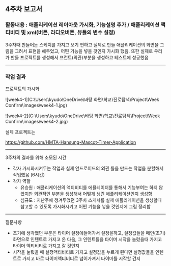 ## 4주차 보고서

### 활동내용 : 애플리케이션 레이아웃 가시화, 기능설명 추가 / 애플리케이션 액티비티 및 xml(버튼, 라디오버튼, 뷰들의 변수 설정)

3주차때 만들어둔 스케치를 가지고 보기 편하고 실제로 만들 애플리케이션의 화면을 그림을 그려서 표현을 해두었고, 어떤 기능을 넣을 것인지 가시화 했음. 또한 실제로 우리가 만들 프로젝트를 생성해서 프런트(외관)부분을 생성하고 테스트에 성공했음

<hr>

### 작업  결과

프로젝트의 가시화

![week4-1](C:\Users\kyudo\OneDrive\바탕 화면\학교\진로탐색\Project\Week Confirm\images\week4-1.jpg)

![week4-2](C:\Users\kyudo\OneDrive\바탕 화면\학교\진로탐색\Project\Week Confirm\images\week4-2.jpg)

실제 프로젝트는 

https://github.com/HMTA-Hansung-Mascot-Timer-Application

---

3주차의 결과를 위해 소모된 시간

- 각자 가시화시켜두는 작업과 실제 안드로이드의 외관 틀을 만드는 작업을 분할해서 작업했음 (6시간)
- 각자 역할
  - 유승원 : 애플리케이션의 액티비티를 에뮬레이터를 통해서 기능부여는 하지 않았지만 외관적인 부분을 생성해서 어떻게 생긴 애플리케이션인지 생성함
  - 심규도 : 지난주에 챙겨두었던 3주차 스케치를 실제 애플리케이션을 생성할때 참고할 수 있도록 가시화시키고 어떤 기능을 넣을 것인지에 그림 정리함

<hr>

질문사항

- 초기에 생각했던 부분은 타이머 설정에들어가서 설정을하고, 설정값들을 메인(초기)화면으로 인텐트로 가지고 온 다음, 그 인텐트들을 타이머 시작을 눌렀을때 가지고 타이머 액티비티로 가지고 갈 것인지 
- 시작을 눌렀을 때 설정액티비티로 가지고 설정값을 누르게 된다면 설정값들을 인텐트로 가지고 바로 타이머액티비티로 넘어가져서 타이머를 시작할 건지

